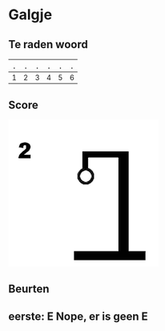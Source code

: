 # Galgje

## Te raden woord

|.|.|.|.|.|.|
|-|-|-|-|-|-|
|1|2|3|4|5|6|

## Score
![gallow](./images/2.png)

## Beurten
eerste: E
Nope, er is geen E
-------------------